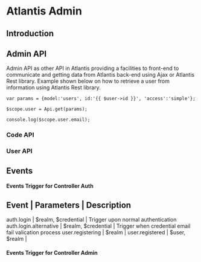 # Atlantis Admin


<a name="introduction"></a>
## Introduction

## Admin API
Admin API as other API in Atlantis providing a facilities to front-end to communicate and getting data from Atlantis back-end using Ajax or Atlantis Rest library. Example shown below on how to retrieve a user from information using Atlantis Rest library.

	var params = {model:'users', id:'{{ $user->id }}', 'access':'simple'};
	
	$scope.user = Api.get(params);

	console.log($scope.user.email);

### Code API

### User API

## Events

#### Events Trigger for Controller Auth

Event                   | Parameters          | Description
------------------------------------------------------------
auth.login              | $realm, $credential | Trigger upon normal authentication
auth.login.alternative  | $realm, $credential | Trigger when credential email fail valication process
user.registering        | $realm              | 
user.registered         | $user, $realm       |

#### Events Trigger for Controller Admin